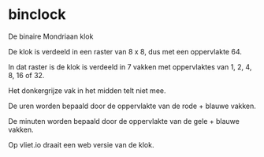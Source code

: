 # binclock

De binaire Mondriaan klok 

De klok is verdeeld in een raster van 8 x 8, dus met een oppervlakte 64.

In dat raster is de klok is verdeeld in 7 vakken met oppervlaktes van 1, 2, 4, 8, 16 of 32.

Het donkergrijze vak in het midden telt niet mee.

De uren worden bepaald door de oppervlakte van de rode + blauwe vakken.

De minuten worden bepaald door de oppervlakte van de gele + blauwe vakken.

Op vliet.io draait een web versie van de klok.

